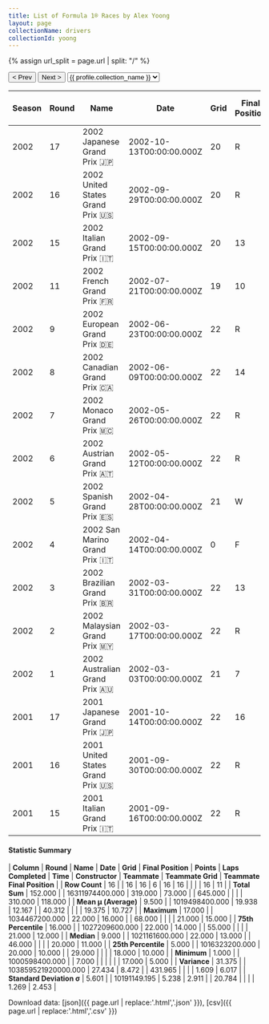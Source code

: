 ```yaml
---
title: List of Formula 1® Races by Alex Yoong
layout: page
collectionName: drivers
collectionId: yoong
---
```


{% assign url_split = page.url | split: "/" %}
<div id="collection-navigation">
<button onclick="selector.options[selector.selectedIndex-1].value && (window.location = selector.options[selector.selectedIndex-1].value);">&lt; Prev</button>
<button onclick="selector.options[selector.selectedIndex+1].value && (window.location = selector.options[selector.selectedIndex+1].value);">Next &gt;</button>
<select id="selector" onchange="this.options[this.selectedIndex].value && (window.location = this.options[this.selectedIndex].value);">
  {% for collectionId in site.data[page.collectionName].refs %}
    {% if collectionId == page.collectionId %}
      {% assign selected = "selected" %}
    {% else %}
      {% assign selected = "" %}
    {% endif %}
    {% assign profile = site.data[page.collectionName][collectionId].profile %}
    <option value="/f1/{{ page.collectionName }}/{{ collectionId }}/{{ url_split[4] }}" {{ selected }}>{{ profile.collection_name }}</option>
  {% endfor %}
</select>
</div>

| Season | Round | Name | Date | Grid | Final Position | Points | Laps Completed | Time | Constructor | Teammate | Teammate Grid | Teammate Final Position |
|--|--|--|--|--|--|--|--|--|--|--|--|--|
| 2002 | 17 | 2002 Japanese Grand Prix 🇯🇵 | 2002-10-13T00:00:00.000Z | 20 | R | 0.0 | 14 |   | Minardi 🇮🇹 | [Mark Webber 🇦🇺](/f1/drivers/webber) | 19 | 10 |
| 2002 | 16 | 2002 United States Grand Prix 🇺🇸 | 2002-09-29T00:00:00.000Z | 20 | R | 0.0 | 46 |   | Minardi 🇮🇹 | [Mark Webber 🇦🇺](/f1/drivers/webber) | 18 | R |
| 2002 | 15 | 2002 Italian Grand Prix 🇮🇹 | 2002-09-15T00:00:00.000Z | 20 | 13 | 0.0 | 47 |   | Minardi 🇮🇹 | [Mark Webber 🇦🇺](/f1/drivers/webber) | 19 | R |
| 2002 | 11 | 2002 French Grand Prix 🇫🇷 | 2002-07-21T00:00:00.000Z | 19 | 10 | 0.0 | 68 |   | Minardi 🇮🇹 | [Mark Webber 🇦🇺](/f1/drivers/webber) | 18 | 8 |
| 2002 | 9 | 2002 European Grand Prix 🇩🇪 | 2002-06-23T00:00:00.000Z | 22 | R | 0.0 | 48 |   | Minardi 🇮🇹 | [Mark Webber 🇦🇺](/f1/drivers/webber) | 20 | 15 |
| 2002 | 8 | 2002 Canadian Grand Prix 🇨🇦 | 2002-06-09T00:00:00.000Z | 22 | 14 | 0.0 | 68 |   | Minardi 🇮🇹 | [Mark Webber 🇦🇺](/f1/drivers/webber) | 21 | 11 |
| 2002 | 7 | 2002 Monaco Grand Prix 🇲🇨 | 2002-05-26T00:00:00.000Z | 22 | R | 0.0 | 29 |   | Minardi 🇮🇹 | [Mark Webber 🇦🇺](/f1/drivers/webber) | 20 | 11 |
| 2002 | 6 | 2002 Austrian Grand Prix 🇦🇹 | 2002-05-12T00:00:00.000Z | 22 | R | 0.0 | 42 |   | Minardi 🇮🇹 | [Mark Webber 🇦🇺](/f1/drivers/webber) | 21 | 12 |
| 2002 | 5 | 2002 Spanish Grand Prix 🇪🇸 | 2002-04-28T00:00:00.000Z | 21 | W | 0.0 | 0 |   | Minardi 🇮🇹 | [Mark Webber 🇦🇺](/f1/drivers/webber) | 20 | W |
| 2002 | 4 | 2002 San Marino Grand Prix 🇮🇹 | 2002-04-14T00:00:00.000Z | 0 | F | 0.0 | 0 |   | Minardi 🇮🇹 | [Mark Webber 🇦🇺](/f1/drivers/webber) | 19 | 11 |
| 2002 | 3 | 2002 Brazilian Grand Prix 🇧🇷 | 2002-03-31T00:00:00.000Z | 22 | 13 | 0.0 | 67 |   | Minardi 🇮🇹 | [Mark Webber 🇦🇺](/f1/drivers/webber) | 20 | 11 |
| 2002 | 2 | 2002 Malaysian Grand Prix 🇲🇾 | 2002-03-17T00:00:00.000Z | 22 | R | 0.0 | 29 |   | Minardi 🇮🇹 | [Mark Webber 🇦🇺](/f1/drivers/webber) | 21 | R |
| 2002 | 1 | 2002 Australian Grand Prix 🇦🇺 | 2002-03-03T00:00:00.000Z | 21 | 7 | 0.0 | 55 |   | Minardi 🇮🇹 | [Mark Webber 🇦🇺](/f1/drivers/webber) | 18 | 5 |
| 2001 | 17 | 2001 Japanese Grand Prix 🇯🇵 | 2001-10-14T00:00:00.000Z | 22 | 16 | 0.0 | 50 |   | Minardi 🇮🇹 | [Fernando Alonso 🇪🇸](/f1/drivers/alonso) | 18 | 11 |
| 2001 | 16 | 2001 United States Grand Prix 🇺🇸 | 2001-09-30T00:00:00.000Z | 22 | R | 0.0 | 38 |   | Minardi 🇮🇹 | [Fernando Alonso 🇪🇸](/f1/drivers/alonso) | 17 | R |
| 2001 | 15 | 2001 Italian Grand Prix 🇮🇹 | 2001-09-16T00:00:00.000Z | 22 | R | 0.0 | 44 |   | Minardi 🇮🇹 | [Fernando Alonso 🇪🇸](/f1/drivers/alonso) | 21 | 13 |

#### Statistic Summary

| **Column** | **Round** | **Name** | **Date** | **Grid** | **Final Position** | **Points** | **Laps Completed** | **Time** | **Constructor** | **Teammate** | **Teammate Grid** | **Teammate Final Position** |
| **Row Count** | 16 |  | 16 | 16 | 6 | 16 | 16 |  |  |  | 16 | 11 |
| **Total Sum** | 152.000 |  | 16311974400.000 | 319.000 | 73.000 |  | 645.000 |  |  |  | 310.000 | 118.000 |
| **Mean μ (Average)** | 9.500 |  | 1019498400.000 | 19.938 | 12.167 |  | 40.312 |  |  |  | 19.375 | 10.727 |
| **Maximum** | 17.000 |  | 1034467200.000 | 22.000 | 16.000 |  | 68.000 |  |  |  | 21.000 | 15.000 |
| **75th Percentile** | 16.000 |  | 1027209600.000 | 22.000 | 14.000 |  | 55.000 |  |  |  | 21.000 | 12.000 |
| **Median** | 9.000 |  | 1021161600.000 | 22.000 | 13.000 |  | 46.000 |  |  |  | 20.000 | 11.000 |
| **25th Percentile** | 5.000 |  | 1016323200.000 | 20.000 | 10.000 |  | 29.000 |  |  |  | 18.000 | 10.000 |
| **Minimum** | 1.000 |  | 1000598400.000 |  | 7.000 |  |  |  |  |  | 17.000 | 5.000 |
| **Variance** | 31.375 |  | 103859521920000.000 | 27.434 | 8.472 |  | 431.965 |  |  |  | 1.609 | 6.017 |
| **Standard Deviation σ** | 5.601 |  | 10191149.195 | 5.238 | 2.911 |  | 20.784 |  |  |  | 1.269 | 2.453 |

Download data: [json]({{ page.url | replace:'.html','.json' }}), [csv]({{ page.url | replace:'.html','.csv' }})
